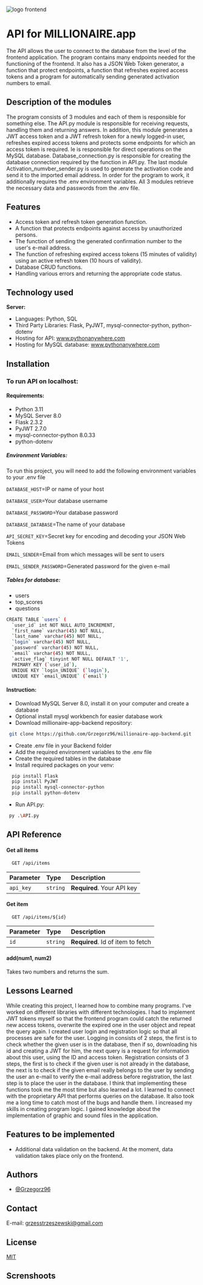 ![logo frontend](https://github.com/Grzegorz96/millionaire-app-frontend/assets/129303867/1b1610c8-d435-47a3-92be-df9ce009fef5)
# API for MILLIONAIRE.app

The API allows the user to connect to the database from the level of the frontend application. The program contains many endpoints needed for the functioning of the frontend. It also has a JSON Web Token generator, a function that protect endpoints, a function that refreshes expired access tokens and a program for automatically sending generated activation numbers to email.


## Description of the modules

The program consists of 3 modules and each of them is responsible for something else. The API.py module is responsible for receiving requests, handling them and returning answers. In addition, this module generates a JWT access token and a JWT refresh token for a newly logged-in user, refreshes expired access tokens and protects some endpoints for which an access token is required. Ie is responsible for direct operations on the MySQL database. Database_connection.py is responsible for creating the database connection required by the function in API.py. The last module Activation_numvber_sender.py is used to generate the activation code and send it to the imported email address. In order for the program to work, it additionally requires the .env environment variables. All 3 modules retrieve the necessary data and passwords from the .env file.


## Features

- Access token and refresh token generation function.
- A function that protects endpoints against access by unauthorized persons.
- The function of sending the generated confirmation number to the user's e-mail address.
- The function of refreshing expired access tokens (15 minutes of validity) using an active refresh token (10 hours of validity).
- Database CRUD functions.
- Handling various errors and returning the appropriate code status.


## Technology used

**Server:** 
- Languages: Python, SQL
- Third Party Libraries: Flask, PyJWT, mysql-connector-python, python-dotenv
- Hosting for API: www.pythonanywhere.com
- Hosting for MySQL database: www.pythonanywhere.com


## Installation

### To run API on localhost:

#### Requirements:
- Python 3.11
- MySQL Server 8.0
- Flask 2.3.2
- PyJWT 2.7.0
- mysql-connector-python 8.0.33
- python-dotenv

##### Environment Variables:

To run this project, you will need to add the following environment variables to your .env file

`DATABASE_HOST`=IP or name of your host

`DATABASE_USER`=Your database username

`DATABASE_PASSWORD`=Your database password

`DATABASE_DATABASE`=The name of your database

`API_SECRET_KEY`=Secret key for encoding and decoding your JSON Web Tokens

`EMAIL_SENDER`=Email from which messages will be sent to users

`EMAIL_SENDER_PASSWORD`=Generated password for the given e-mail

##### Tables for database:
- users
- top_scores
- questions
```bash
CREATE TABLE `users` (
  `user_id` int NOT NULL AUTO_INCREMENT,
  `first_name` varchar(45) NOT NULL,
  `last_name` varchar(45) NOT NULL,
  `login` varchar(45) NOT NULL,
  `password` varchar(45) NOT NULL,
  `email` varchar(45) NOT NULL,
  `active_flag` tinyint NOT NULL DEFAULT '1',
  PRIMARY KEY (`user_id`),
  UNIQUE KEY `login_UNIQUE` (`login`),
  UNIQUE KEY `email_UNIQUE` (`email`)
```
  



#### Instruction:
- Download MySQL Server 8.0, install it on your computer and create a database
- Optional install mysql workbench for easier database work
- Download millionaire-app-backend repository:
```bash
 git clone https://github.com/Grzegorz96/millionaire-app-backend.git
```
- Create .env file in your Backend folder
- Add the required environment variables to the .env file
- Create the required tables in the database
- Install required packages on your venv:
```bash
  pip install Flask
  pip install PyJWT
  pip install mysql-connector-python
  pip install python-dotenv 
```
- Run API.py:
```bash
 py .\API.py
```

## API Reference

#### Get all items

```http
  GET /api/items
```

| Parameter | Type     | Description                |
| :-------- | :------- | :------------------------- |
| `api_key` | `string` | **Required**. Your API key |

#### Get item

```http
  GET /api/items/${id}
```

| Parameter | Type     | Description                       |
| :-------- | :------- | :-------------------------------- |
| `id`      | `string` | **Required**. Id of item to fetch |

#### add(num1, num2)

Takes two numbers and returns the sum.


## Lessons Learned

While creating this project, I learned how to combine many programs. I've worked on different libraries with different technologies. I had to implement JWT tokens myself so that the frontend program could catch the returned new access tokens, overwrite the expired one in the user object and repeat the query again. I created user login and registration logic so that all processes are safe for the user. Logging in consists of 2 steps, the first is to check whether the given user is in the database, then if so, downloading his id and creating a JWT for him, the next query is a request for information about this user, using the ID and access token. Registration consists of 3 steps, the first is to check if the given user is not already in the database, the next is to check if the given email really belongs to the user by sending the user an e-mail to verify the e-mail address before registration, the last step is to place the user in the database. I think that implementing these functions took me the most time but also learned a lot. I learned to connect with the proprietary API that performs queries on the database. It also took me a long time to catch most of the bugs and handle them. I increased my skills in creating program logic. I gained knowledge about the implementation of graphic and sound files in the application.


## Features to be implemented

- Additional data validation on the backend. At the moment, data validation takes place only on the frontend.


## Authors

- [@Grzegorz96](https://www.github.com/Grzegorz96)


## Contact

E-mail: grzesstrzeszewski@gmail.com


## License

[MIT](https://choosealicense.com/licenses/mit/)


## Screnshoots
